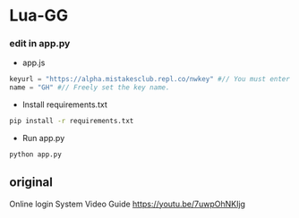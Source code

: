 # Lua-GG

### edit in app.py
* app.js
```py
keyurl = "https://alpha.mistakesclub.repl.co/nwkey" #// You must enter your own url followed by /nwkey
name = "GH" #// Freely set the key name.
```
* Install requirements.txt
```sh
pip install -r requirements.txt
```
* Run app.py
```sh
python app.py
```
## original
Online login System
Video Guide
https://youtu.be/7uwpOhNKIjg
